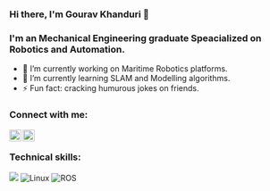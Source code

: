 ### Hi there, I'm Gourav Khanduri 👋
### I'm an Mechanical Engineering graduate Speacialized on Robotics and Automation. 



- 🔭 I’m currently working on Maritime Robotics platforms.
- 🌱 I’m currently learning SLAM and Modelling algorithms.
- ⚡ Fun fact: cracking humurous jokes on friends.

### Connect with me:

<a href="https://www.linkedin.com/in/gaurav-khanduri-b91a0516b/"><img align="left" src="https://raw.githubusercontent.com/yushi1007/yushi1007/main/images/linkedin.svg" alt="Yu Shi | LinkedIn" width="21px"/></a>

<a href="https://www.instagram.com/khanduri.grv/"><img align="left" src="https://raw.githubusercontent.com/yushi1007/yushi1007/main/images/instagram.svg" alt="Yu Shi | Instagram" width="21px"/></a>

</br>

### Technical skills:

![](https://img.shields.io/badge/C%2B%2B-00599C?style=for-the-badge&logo=c%2B%2B&logoColor=white)
![Linux](https://img.shields.io/badge/Linux-FCC624?style=for-the-badge&logo=linux&logoColor=black)
![ROS](https://www.google.com/search?q=robot+operating+system+badges&tbm=isch&ved=2ahUKEwiTvLejifv6AhX8m-YKHcmPCvIQ2-cCegQIABAA&oq=robot+operating+system+badges&gs_lcp=CgNpbWcQAzoECCMQJzoHCAAQsQMQQzoECAAQQzoFCAAQgAQ6BggAEAcQHlDhA1iVO2DBPGgCcAB4AIAB-AGIAe4lkgEGMC4xOC43mAEAoAEBqgELZ3dzLXdpei1pbWfAAQE&sclient=img&ei=D61XY9P4Dvy3mgfJn6qQDw&bih=825&biw=873#imgrc=vBrX8t4vjEQ4gM)
